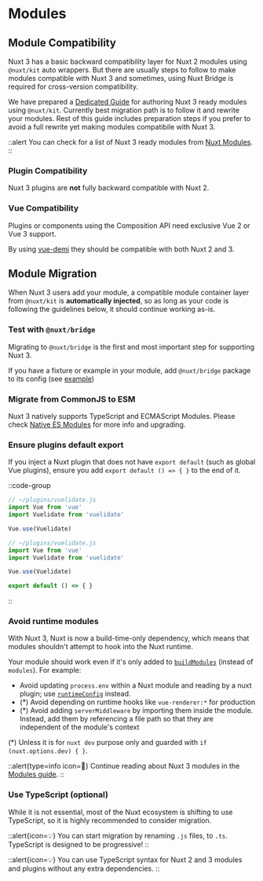 # Modules

## Module Compatibility

Nuxt 3 has a basic backward compatibility layer for Nuxt 2 modules using `@nuxt/kit` auto wrappers. But there are usually steps to follow to make modules compatible with Nuxt 3 and sometimes, using Nuxt Bridge is required for cross-version compatibility.

We have prepared a [Dedicated Guide](/guide/going-further/module-creation) for authoring Nuxt 3 ready modules using `@nuxt/kit`. Currently best migration path is to follow it and rewrite your modules. Rest of this guide includes preparation steps if you prefer to avoid a full rewrite yet making modules compatibile with Nuxt 3.

::alert
You can check for a list of Nuxt 3 ready modules from [Nuxt Modules](https://modules.nuxtjs.org/?version=3.x).
::

### Plugin Compatibility

Nuxt 3 plugins are **not** fully backward compatible with Nuxt 2.

### Vue Compatibility

Plugins or components using the Composition API need exclusive Vue 2 or Vue 3 support.

By using [vue-demi](https://github.com/vueuse/vue-demi) they should be compatible with both Nuxt 2 and 3.

## Module Migration

When Nuxt 3 users add your module, a compatible module container layer from `@nuxt/kit` is **automatically injected**, so as long as your code is following the guidelines below, it should continue working as-is.

### Test with `@nuxt/bridge`

Migrating to `@nuxt/bridge` is the first and most important step for supporting Nuxt 3.

If you have a fixture or example in your module, add `@nuxt/bridge` package to its config (see [example](/bridge#update-nuxtconfig))

### Migrate from CommonJS to ESM

Nuxt 3 natively supports TypeScript and ECMAScript Modules. Please check [Native ES Modules](/guide/going-further/native-es-modules) for more info and upgrading.

### Ensure plugins default export

If you inject a Nuxt plugin that does not have `export default` (such as global Vue plugins), ensure you add `export default () => { }` to the end of it.

::code-group

```js [Before]
// ~/plugins/vuelidate.js
import Vue from 'vue'
import Vuelidate from 'vuelidate'

Vue.use(Vuelidate)
```

```js [After]
// ~/plugins/vuelidate.js
import Vue from 'vue'
import Vuelidate from 'vuelidate'

Vue.use(Vuelidate)

export default () => { }
```

::

### Avoid runtime modules

With Nuxt 3, Nuxt is now a build-time-only dependency, which means that modules shouldn't attempt to hook into the Nuxt runtime.

Your module should work even if it's only added to [`buildModules`](/api-reference/directory-structure/nuxt.config#buildmodules) (instead of `modules`). For example:

- Avoid updating `process.env` within a Nuxt module and reading by a nuxt plugin; use [`runtimeConfig`](/api-reference/directory-structure/nuxt.config#publicruntimeconfig) instead.
- (*) Avoid depending on runtime hooks like `vue-renderer:*` for production
- (*) Avoid adding `serverMiddleware` by importing them inside the module. Instead, add them by referencing a file path so that they are independent of the module's context

(*) Unless it is for `nuxt dev` purpose only and guarded with `if (nuxt.options.dev) { }`.

::alert{type=info icon=🔎}
Continue reading about Nuxt 3 modules in the [Modules guide](/guide/going-further/module-creation).
::

### Use TypeScript (optional)

While it is not essential, most of the Nuxt ecosystem is shifting to use TypeScript, so it is highly recommended to consider migration.

::alert{icon=💡}
You can start migration by renaming `.js` files, to `.ts`. TypeScript is designed to be progressive!
::

::alert{icon=💡}
You can use TypeScript syntax for Nuxt 2 and 3 modules and plugins without any extra dependencies.
::
